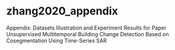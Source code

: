 # zhang2020_appendix
 Appendix: Datasets Illustration and Experiment Results for Paper Unsupervised Multitemporal Building Change Detection Based on Cosegmentation Using Time-Series SAR
